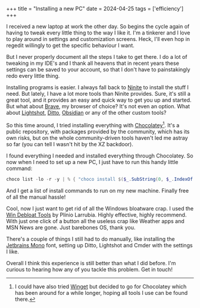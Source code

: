 +++
title = "Installing a new PC"
date = 2024-04-25
tags = ['efficiency']
+++

I received a new laptop at work the other day. So begins the cycle again of having to tweak every little thing to the way I like it. I'm a tinkerer and I love to play around in settings and customization screens. Heck, I'll even hop in regedit willingly to get the specific behaviour I want.

But I never properly document all the steps I take to get there. I do a lot of tweaking in my IDE's and I thank all heavens that in recent years these settings can be saved to your account, so that I don't have to painstakingly redo every little thing.

Installing programs is easier. I always fall back to [Ninite](https://ninite.com/) to install the stuff I need. But lately, I have a lot more tools than Ninite provides. Sure, it's still a great tool, and it provides an easy and quick way to get you up and started. But what about [Brave](https://brave.com/), my browser of choice? It's not even an option. What about [Lightshot](https://app.prntscr.com/en/index.html), [Ditto](https://github.com/sabrogden/Ditto), [Obsidian](https://obsidian.md/) or any of the other custom tools? 

So this time around, I tried installing everything with [Chocolatey](https://community.chocolatey.org/)[^1]. It's a public repository, with packages provided by the community, which has its own risks, but on the whole community-driven tools haven't led me astray so far (you can tell I wasn't hit by the XZ backdoor). 

I found everything I needed and installed everything through Chocolatey. So now when I need to set up a new PC, I just have to run this handy little command:

```powershell
choco list -lo -r -y | % { "choco install $($_.SubString(0, $_.IndexOf("|"))) -y" }
```

And I get a list of install commands to run on my new machine. Finally free of all the manual hassle! 

Cool, now I just want to get rid of all the Windows bloatware crap. I used the [Win Debloat Tools](https://github.com/LeDragoX/Win-Debloat-Tools) by Plínio Larrubia. Highly effective, highly recommend. With just one click of a button all the useless crap like Weather apps and MSN News are gone. Just barebones OS, thank you. 

There's a couple of things I still had to do manually, like installing the [Jetbrains Mono](https://www.jetbrains.com/lp/mono/) font, setting up Ditto, Lightshot and Cmder with the settings I like. 

Overall I think this experience is still better than what I did before. I'm curious to hearing how any of you tackle this problem. Get in touch!

[^1]: I could have also tried [Winget](https://github.com/microsoft/winget-cli) but decided to go for Chocolatey which has been around for a while longer, hoping all tools I use can be found there.